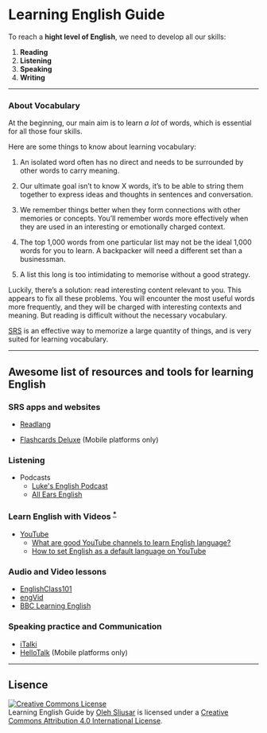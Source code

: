 # Learning English Guide




To reach a **hight level of English**, we need to develop all our skills:

1. **Reading**
2. **Listening**
3. **Speaking**
4. **Writing**

---

### About Vocabulary

At the beginning, our main aim is to learn *a lot* of words, which is essential for all those four skills.

Here are some things to know about learning vocabulary:

1. An isolated word often has no direct and needs to be surrounded by other words to carry meaning.

2. Our ultimate goal isn’t to know X words, it’s to be able to string them together to express ideas and thoughts in sentences and conversation.

3. We remember things better when they form connections with other memories or concepts. You’ll remember words more effectively when they are used in an interesting or emotionally charged context.

4. The top 1,000 words from one particular list may not be the ideal 1,000 words for you to learn. A backpacker will need a different set than a businessman.

5. A list this long is too intimidating to memorise without a good strategy.

Luckily, there’s a solution: read interesting content relevant to you. This appears to fix all these problems. You will encounter the most useful words more frequently, and they will be charged with interesting contexts and meaning. But reading is difficult without the necessary vocabulary.

[SRS](https://en.wikipedia.org/wiki/SRS) is an effective way to memorize a large quantity of things, and is very suited for learning vocabulary.

---

## Awesome list of resources and tools for learning English

### SRS apps and websites

- [Readlang](http://readlang.com)

- [Flashcards Deluxe](http://orangeorapple.com/Flashcards/) (Mobile platforms only)



### Listening

- Podcasts
  - [Luke's English Podcast][tl]
  - [All Ears English](http://www.allearsenglish.com/)

### Learn English with Videos <sup>[*][1]</sup>

- [YouTube](https://www.youtube.com/?gl=GB)
  * [What are good YouTube channels to learn English language?][2]
  * [How to set English as a default language on YouTube][3]



### Audio and Video lessons

- [EnglishClass101][4]
- [engVid][5]
- [BBC Learning English][6]


### Speaking practice and Communication

- [iTalki](https://www.italki.com)
- [HelloTalk](http://www.hellotalk.com)  (Mobile platforms only)

---

## Lisence

<a rel="license" href="http://creativecommons.org/licenses/by/4.0/"><img alt="Creative Commons License" style="border-width:0" src="https://i.creativecommons.org/l/by/4.0/88x31.png" /></a><br /><span xmlns:dct="http://purl.org/dc/terms/" property="dct:title">Learning English Guide</span> by <a xmlns:cc="http://creativecommons.org/ns#" href="http://olehsliusar.com" property="cc:attributionName" rel="cc:attributionURL">Oleh Sliusar</a> is licensed under a <a rel="license" href="http://creativecommons.org/licenses/by/4.0/">Creative Commons Attribution 4.0 International License</a>.


[1]: https://www.quora.com/What-is-the-best-way-to-learn-a-foreign-language-using-YouTube/answer/Oleh-Sliusar?srid=upjL5 "How To Learn With The Videos"
[2]: https://www.quora.com/What-are-good-YouTube-channels-to-learn-English-language/answer/Oleh-Sliusar?srid=upjL5
[3]: https://www.quora.com/What-is-the-best-way-to-filter-English-only-results-when-searching-on-Youtube/answer/Oleh-Sliusar?srid=upjL5
[tl]: http://teacherluke.co.uk/
[4]: http://www.englishclass101.com/
[5]: http://www.engvid.com/
[6]: http://www.bbc.co.uk/learningenglish